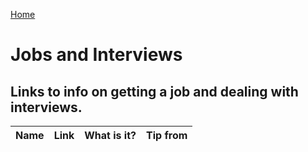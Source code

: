 [Home](../README.md)

# Jobs and Interviews

## Links to info on getting a job and dealing with interviews.

| Name | Link | What is it? | Tip from
|---|---|---|---|
